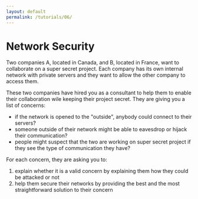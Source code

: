 ```yaml
---
layout: default
permalink: /tutorials/06/
---
```


# Network Security

Two companies A, located in Canada, and B, located in France, want to collaborate on a super secret project. Each company has its own internal network with private servers and they want to allow the other company to access them.

These two companies have hired you as a consultant to help them to enable their collaboration wile keeping their project secret. They are giving you a list of concerns: 

- if the network is opened to the "outside", anybody could connect to their servers?
- someone outside of their network might be able to eavesdrop or hijack their communication?
- people might suspect that the two are working on super secret project if they see the type of communication they have?

For each concern, they are asking you to:

1. explain whether it is a valid concern by explaining them how they could be attacked or not
2. help them secure their networks by providing the best and the most straightforward solution to their concern








